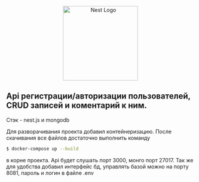 <p align="center">
  <a href="http://nestjs.com/" target="blank"><img src="https://nestjs.com/img/logo-small.svg" width="200" alt="Nest Logo" /></a>
</p>

## Api регистрации/авторизации пользователей, CRUD записей и коментарий к ним.

Стэк - nest.js и mongodb

Для разворачивания проекта добавил контейнеризацию. После скачивания все файлов достаточно выполнить команду

```bash
$ docker-compose up --build
```

в корне проекта. Api будет слушать порт 3000, монго порт 27017. Так же для удобства добавил интерфейс бд, управлять базой можно на порту 8081, пароль и логин в файле .env
